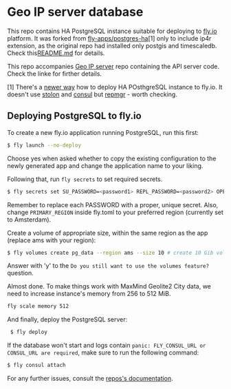 # Geo IP server database

This repo contains HA PostgreSQL instance suitable for deploying to [fly.io](https://fly.io) platform. It was forked from [fly-apps/postgres-ha](https://github.com/fly-apps/postgres-ha)[1] only to include ip4r extension, as the original repo had installed only postgis and timescaledb. Check this[README.md](https://github.com/fly-apps/postgres-ha#readme) for details.

This repo accompanies [Geo IP server](https://github.com/okulik/geo-ip-server) repo containing the API server code. Check the linke for firther details.

[1] There's a [newer way]([https://github.com/fly-apps/postgres-flex) how to deploy HA POsthgreSQL instance to fly.io. It doesn't use [stolon](https://github.com/sorintlab/stolon) and [consul](https://www.consul.io) but [repmgr](http://www.repmgr.org) - worth checking.

## Deploying PostgreSQL to fly.io

To create a new fly.io application running PostgreSQL, run this first:
```bash
$ fly launch --no-deploy
```
 Choose yes when asked whether to copy the existing configuration to the newly generated app and change the application name to your liking.

Following that, run `fly secrets` to set required secrets.
 ```bash
 $ fly secrets set SU_PASSWORD=<password1> REPL_PASSWORD=<password2> OPERATOR_PASSWORD=<password3>
 ```
 Remember to replace each PASSWORD with a proper, unique secret. Also, change `PRIMARY_REGION` inside fly.toml to your preferred region (currently set to Amsterdam).

Create a volume of appropriate size, within the same region as the app (replace ams with your region):
 ```bash
 $ fly volumes create pg_data --region ams --size 10 # create 10 Gib volume for storage
```
Answer with 'y' to the `Do you still want to use the volumes feature?` question.

Almost done. To make things work with MaxMind Geolite2 City data, we need to increase instance's memory from 256 to 512 MiB.
```bash
fly scale memory 512
```

And finally, deploy the PostgreSQL server:
```bash
 $ fly deploy
 ```

 If the database won't start and logs contain `panic: FLY_CONSUL_URL or CONSUL_URL are required`, make sure to run the following command:
 ```bash
 $ fly consul attach
 ```

 For any further issues, consult the [repos's documentation](https://github.com/fly-apps/postgres-ha).
